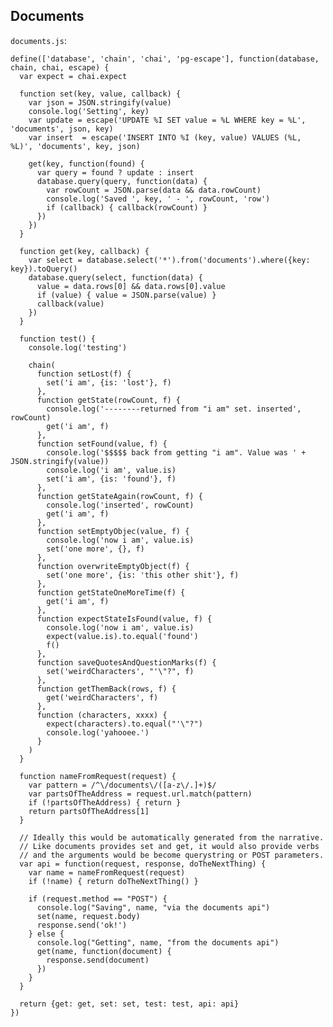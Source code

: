 Documents
---------

`documents.js`:

    define(['database', 'chain', 'chai', 'pg-escape'], function(database, chain, chai, escape) {
      var expect = chai.expect

      function set(key, value, callback) {
        var json = JSON.stringify(value)
        console.log('Setting', key)
        var update = escape('UPDATE %I SET value = %L WHERE key = %L', 'documents', json, key)
        var insert  = escape('INSERT INTO %I (key, value) VALUES (%L, %L)', 'documents', key, json)

        get(key, function(found) {
          var query = found ? update : insert
          database.query(query, function(data) {
            var rowCount = JSON.parse(data && data.rowCount)
            console.log('Saved ', key, ' - ', rowCount, 'row')
            if (callback) { callback(rowCount) }
          })
        })
      }

      function get(key, callback) {
        var select = database.select('*').from('documents').where({key: key}).toQuery()
        database.query(select, function(data) {
          value = data.rows[0] && data.rows[0].value
          if (value) { value = JSON.parse(value) }
          callback(value)
        })
      }

      function test() {
        console.log('testing')

        chain(
          function setLost(f) { 
            set('i am', {is: 'lost'}, f) 
          },
          function getState(rowCount, f) {
            console.log('--------returned from "i am" set. inserted', rowCount)
            get('i am', f)
          },
          function setFound(value, f) {
            console.log('$$$$$ back from getting "i am". Value was ' + JSON.stringify(value))
            console.log('i am', value.is)
            set('i am', {is: 'found'}, f)
          },
          function getStateAgain(rowCount, f) {
            console.log('inserted', rowCount)
            get('i am', f)
          },
          function setEmptyObjec(value, f) {
            console.log('now i am', value.is)
            set('one more', {}, f)
          },
          function overwriteEmptyObject(f) {
            set('one more', {is: 'this other shit'}, f)
          },
          function getStateOneMoreTime(f) {
            get('i am', f)
          },
          function expectStateIsFound(value, f) {
            console.log('now i am', value.is)
            expect(value.is).to.equal('found')
            f()
          },
          function saveQuotesAndQuestionMarks(f) {
            set('weirdCharacters', "'\"?", f)
          },
          function getThemBack(rows, f) {
            get('weirdCharacters', f)
          },
          function (characters, xxxx) {
            expect(characters).to.equal("'\"?")
            console.log('yahooee.')
          }
        )
      }

      function nameFromRequest(request) {
        var pattern = /^\/documents\/([a-z\/.]+)$/
        var partsOfTheAddress = request.url.match(pattern)
        if (!partsOfTheAddress) { return }
        return partsOfTheAddress[1]        
      }

      // Ideally this would be automatically generated from the narrative.
      // Like documents provides set and get, it would also provide verbs
      // and the arguments would be become querystring or POST parameters.
      var api = function(request, response, doTheNextThing) {
        var name = nameFromRequest(request)
        if (!name) { return doTheNextThing() }

        if (request.method == "POST") {
          console.log("Saving", name, "via the documents api")
          set(name, request.body)
          response.send('ok!')
        } else {
          console.log("Getting", name, "from the documents api")
          get(name, function(document) {
            response.send(document)
          })
        }
      }

      return {get: get, set: set, test: test, api: api}
    })

